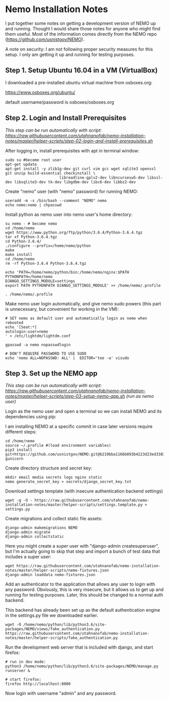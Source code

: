 # Nemo Installation Notes

I put together some notes on getting a development version of
NEMO up and running.  Thought I would share those notes for 
anyone who might find them useful.  Most of the information 
comes directly from the NEMO repo (https://github.com/usnistgov/NEMO).

A note on security: I am not following proper security measures for this setup. I only am getting it up and running for testing purposes.

## Step 1. Setup Ubuntu 16.04 in a VM (VirtualBox)

I downloaded a pre-installed ubuntu virtual machine from osboxes.org:

https://www.osboxes.org/ubuntu/

default username/password is osboxes/osboxes.org

## Step 2. Login and Install Prerequisites

*This step can be run automatically with script: https://raw.githubusercontent.com/utahnanofab/nemo-installation-notes/master/helper-scripts/step-02-login-and-install-prerequisites.sh*

After logging in, install prerequisites with apt in terminal window:
```
sudo su #become root user
apt-get update
apt-get install -y zlib1g-dev git curl vim gcc wget sqlite3 openssl git unzip build-essential checkinstall \
                        libreadline-gplv2-dev libncursesw5-dev libssl-dev libsqlite3-dev tk-dev libgdbm-dev libc6-dev libbz2-dev
```

Create "nemo" user (with "nemo" password) for running NEMO:
```
useradd -m -s /bin/bash --comment "NEMO" nemo
echo nemo:nemo | chpasswd
```

Install python as nemo user into nemo user's home directory:
```
su nemo - # become nemo
cd /home/nemo
wget https://www.python.org/ftp/python/3.6.4/Python-3.6.4.tgz
tar xf Python-3.6.4.tgz
cd Python-3.6.4/
./configure --prefix=/home/nemo/python
make
make install
cd /home/nemo
rm -rf Python-3.6.4 Python-3.6.4.tgz

echo 'PATH=/home/nemo/python/bin:/home/nemo/nginx:$PATH
PYTHONPATH=/home/nemo
DJANGO_SETTINGS_MODULE=settings
export PATH PYTHONPATH DJANGO_SETTINGS_MODULE' >> /home/nemo/.profile

. /home/nemo/.profile
```

Make nemo user login automatically, and give nemo sudo powers (this part is unnecessary, but convenient for working in the VM):

```
# SET nemo as default user and automatically login as nemo when rebooted
echo '[Seat:*]
autologin-user=nemo
' > /etc/lightdm/lightdm.conf

gpasswd -a nemo nopasswdlogin

# DON'T REQUIRE PASSWORD TO USE SUDO
echo 'nemo ALL=NOPASSWD: ALL' |  EDITOR='tee -a' visudo

```

## Step 3. Set up the NEMO app

*This step can be run automatically with script: https://raw.githubusercontent.com/utahnanofab/nemo-installation-notes/master/helper-scripts/step-03-setup-nemo-app.sh (run as nemo user)*

Login as the nemo user and open a terminal so we can install NEMO and its dependencies using pip:

I am installing NEMO at a specific commit in case later versions require different steps:
```
cd /home/nemo
source ~/.profile #(load environment variables)
pip3 install git+https://github.com/usnistgov/NEMO.git@b219bba1166b893b4223d23ed3383fbf54e77fc5 gunicorn
```

Create directory structure and secret key:
```
mkdir email media secrets logs nginx static
nemo generate_secret_key > secrets/django_secret_key.txt
```

Download settings template (with insecure authentication backend settings)
```
wget -q -O - https://raw.githubusercontent.com/utahnanofab/nemo-installation-notes/master/helper-scripts/settings.template.py > settings.py
```

Create migrations and collect static file assets:
```
django-admin makemigrations NEMO
django-admin migrate
django-admin collectstatic
```

Here you might create a super user with "django-admin createsuperuser", but I'm actually going to skip that step and import a bunch of test data that includes a super user:

```
wget https://raw.githubusercontent.com/utahnanofab/nemo-installation-notes/master/helper-scripts/nemo-fixtures.json
django-admin loaddata nemo-fixtures.json

```

Add an authenticator to the application that allows any user to login with any password.  Obviously, this is very insecure, but it allows us to get up and running for testing purposes.  Later, this should be changed to a normal auth backend.

This backend has already been set up as the default authentication engine in the settings.py file we downloaded earlier.
```
wget -O /home/nemo/python/lib/python3.6/site-packages/NEMO/views/fake_authentication.py https://raw.githubusercontent.com/utahnanofab/nemo-installation-notes/master/helper-scripts/fake_authentication.py
```

Run the development web server that is included with django, and start firefox:
```
# run in dev mode:
python3 /home/nemo/python/lib/python3.6/site-packages/NEMO/manage.py runserver &

# start firefox:
firefox http://localhost:8000
```

Now login with username "admin" and any password.

